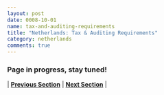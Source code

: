 ```yaml
---
layout: post
date: 0008-10-01
name: tax-and-auditing-requirements
title: "Netherlands: Tax & Auditing Requirements"
category: netherlands
comments: true
---
```


### Page in progress, stay tuned!




| **[Previous Section]( https://neo-project.github.io/global-blockchain-compliance-hub//netherlands/netherlands-team-member-requirements.html)** | **[Next Section]( https://neo-project.github.io/global-blockchain-compliance-hub//netherlands/netherlands-governing-by-law.html)** |
